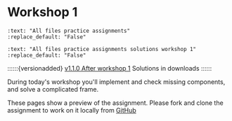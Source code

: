 # Workshop 1

```{custom_download_link} https://github.com/CIEM5000-2025/practice-assignments
:text: "All files practice assignments"
:replace_default: "False"
```

```{custom_download_link} https://github.com/CIEM5000-2025/practice-assignments/tree/solution_workshop_1
:text: "All files practice assignments solutions workshop 1"
:replace_default: "False"
```

::::::{versionadded} [v1.1.0 After workshop 1](v1.1.0)
Solutions in downloads 
::::::

During today's workshop you'll implement and check missing components, and solve a complicated frame.

These pages show a preview of the assignment. Please fork and clone the assignment to work on it locally from [GitHub](https://github.com/CIEM5000-2025/practice-assignments)